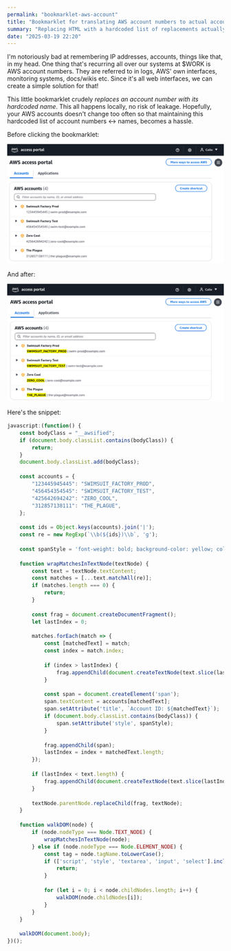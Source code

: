 ```yaml
---
permalink: "bookmarklet-aws-account"
title: "Bookmarklet for translating AWS account numbers to actual accounts"
summary: "Replacing HTML with a hardcoded list of replacements actually is useful"
date: "2025-03-19 22:20"
---
```


I'm notoriously bad at remembering IP addresses, accounts, things like that, in my head. One thing that's recurring all over our systems at $WORK is AWS account numbers. They are referred to in logs, AWS' own interfaces, monitoring systems, docs/wikis etc. Since it's all web interfaces, we can create a simple solution for that!

This little bookmarklet crudely _replaces an account number with its hardcoded name_. This all happens locally, no risk of leakage. Hopefully, your AWS accounts doesn't change too often so that maintaining this hardcoded list of account numbers ↔ names, becomes a hassle.

Before clicking the bookmarklet:

![AWS account selection menu, listing account numbers](/assets/bookmarklet_aws_before.png)

And after:

![AWS account selection menu, having replaced account numbers with account names](/assets/bookmarklet_aws_after.png)

Here's the snippet:

```javascript
javascript:(function() {
    const bodyClass = "__awsified";
    if (document.body.classList.contains(bodyClass)) {
        return;
    }
    document.body.classList.add(bodyClass);

    const accounts = {
        "123445945445": "SWIMSUIT_FACTORY_PROD",
        "456454354545": "SWIMSUIT_FACTORY_TEST",
        "425642694242": "ZERO_COOL",
        "312857138111": "THE_PLAGUE",
    };

    const ids = Object.keys(accounts).join('|');
    const re = new RegExp(`\\b(${ids})\\b`, 'g');

    const spanStyle = 'font-weight: bold; background-color: yellow; color: black;';

    function wrapMatchesInTextNode(textNode) {
        const text = textNode.textContent;
        const matches = [...text.matchAll(re)];
        if (matches.length === 0) {
            return;
        }

        const frag = document.createDocumentFragment();
        let lastIndex = 0;

        matches.forEach(match => {
            const [matchedText] = match;
            const index = match.index;

            if (index > lastIndex) {
                frag.appendChild(document.createTextNode(text.slice(lastIndex, index)));
            }

            const span = document.createElement('span');
            span.textContent = accounts[matchedText];
            span.setAttribute('title', `Account ID: ${matchedText}`);
            if (document.body.classList.contains(bodyClass)) {
                span.setAttribute('style', spanStyle);
            }

            frag.appendChild(span);
            lastIndex = index + matchedText.length;
        });

        if (lastIndex < text.length) {
            frag.appendChild(document.createTextNode(text.slice(lastIndex)));
        }

        textNode.parentNode.replaceChild(frag, textNode);
    }

    function walkDOM(node) {
        if (node.nodeType === Node.TEXT_NODE) {
            wrapMatchesInTextNode(node);
        } else if (node.nodeType === Node.ELEMENT_NODE) {
            const tag = node.tagName.toLowerCase();
            if (['script', 'style', 'textarea', 'input', 'select'].includes(tag)) {
                return;
            }

            for (let i = 0; i < node.childNodes.length; i++) {
                walkDOM(node.childNodes[i]);
            }
        }
    }

    walkDOM(document.body);
})();
```
